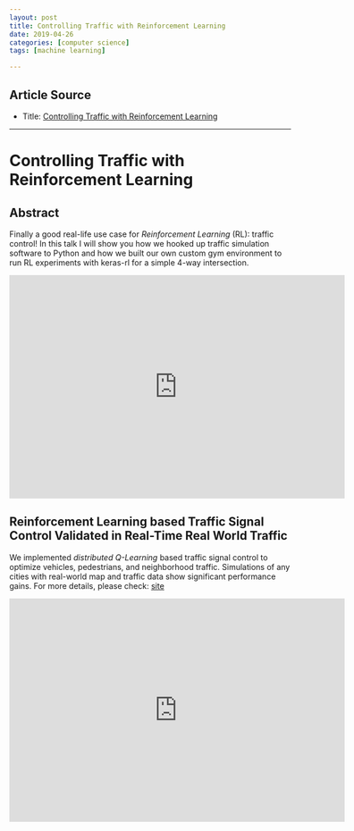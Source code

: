 ```yaml
---
layout: post
title: Controlling Traffic with Reinforcement Learning
date: 2019-04-26
categories: [computer science]
tags: [machine learning]

---
```


## Article Source
* Title: [Controlling Traffic with Reinforcement Learning](https://www.youtube.com/watch?v=vzsMjJF9tWo)

---

# Controlling Traffic with Reinforcement Learning

## Abstract

Finally a good real-life use case for *Reinforcement Learning* (RL): traffic control! 
In this talk I will show you how we hooked up traffic simulation software to Python and how we built our own custom gym environment to run RL experiments with keras-rl for a simple 4-way intersection.

<iframe width="600" height="400" src="https://www.youtube.com/embed/vzsMjJF9tWo" frameborder="0" allow="accelerometer; autoplay; encrypted-media; gyroscope; picture-in-picture" allowfullscreen></iframe>


## Reinforcement Learning based Traffic Signal Control Validated in Real-Time Real World Traffic

We implemented *distributed Q-Learning* based traffic signal control to optimize vehicles, pedestrians, and neighborhood traffic. Simulations of any cities with real-world map and traffic data show significant performance gains. For more details, please check: [site](https://www.fujitsu.com/us/about/resources/news/press-releases/2018/fla-20181009-02.html)

<iframe width="600" height="400" src="https://www.youtube.com/embed/XWEyTbRknI0" frameborder="0" allow="accelerometer; autoplay; encrypted-media; gyroscope; picture-in-picture" allowfullscreen></iframe>
